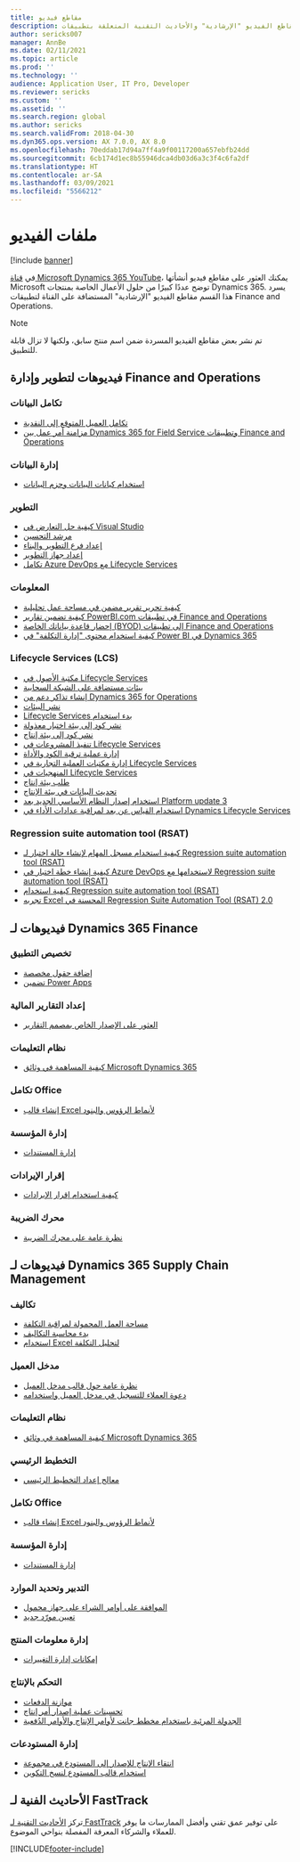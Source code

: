 ```yaml
---
title: مقاطع فيديو
description: تسرد هذه الصفحة مقاطع الفيديو "الإرشادية" والأحاديث التقنية المتعلقة بتطبيقات Finance and Operations التي أنشأتها Microsoft والمتوفرة على YouTube ومواقع أخرى.
author: sericks007
manager: AnnBe
ms.date: 02/11/2021
ms.topic: article
ms.prod: ''
ms.technology: ''
audience: Application User, IT Pro, Developer
ms.reviewer: sericks
ms.custom: ''
ms.assetid: ''
ms.search.region: global
ms.author: sericks
ms.search.validFrom: 2018-04-30
ms.dyn365.ops.version: AX 7.0.0, AX 8.0
ms.openlocfilehash: 70eddab17d94a7ff4a9f00117200a657ebfb24dd
ms.sourcegitcommit: 6cb174d1ec8b55946dca4db03d6a3c3f4c6fa2df
ms.translationtype: HT
ms.contentlocale: ar-SA
ms.lasthandoff: 03/09/2021
ms.locfileid: "5566212"
---
```

# <a name="videos"></a>ملفات الفيديو 

[!include [banner](../includes/banner.md)]

في [قناة Microsoft Dynamics 365 YouTube](https://www.youtube.com/channel/UCJGCg4rB3QSs8y_1FquelBQ)، يمكنك العثور على مقاطع فيديو أنشأتها Microsoft توضح عددًا كبيرًا من حلول الأعمال الخاصة بمنتجات Dynamics 365. يسرد هذا القسم مقاطع الفيديو "الإرشادية" المستضافة على القناة لتطبيقات Finance and Operations.

> [!Note]
> تم نشر بعض مقاطع الفيديو المسردة ضمن اسم منتج سابق، ولكنها لا تزال قابلة للتطبيق.

## <a name="videos-for-finance-and-operations-development-and-administration"></a>فيديوهات لتطوير وإدارة Finance and Operations

### <a name="data-integration"></a>تكامل البيانات

- [تكامل العميل المتوقع إلى النقدية](https://youtu.be/AVV9x5x-XCg)
- [مزامنة أمر عمل بين Dynamics 365 for Field Service وتطبيقات Finance and Operations](https://www.youtube.com/watch?v=46ylO7raZAo&feature=youtu.be)

### <a name="data-management"></a>إدارة البيانات

- [استخدام كيانات البيانات وحزم البيانات](https://www.youtube.com/watch?v=UCyzbA41j8g&feature=youtu.be)

### <a name="development"></a>التطوير

- [كيفية حل التعارض في Visual Studio](https://youtu.be/4rxO0zUN2zU)
- [مرشد التحسين‬](https://www.youtube.com/watch?v=MRsAzgFCUSQ&t=4s)
- [إعداد فرع التطوير والبناء](https://www.youtube.com/watch?v=qXLd-NMx9OY)
- [إعداد جهاز التطوير](https://www.youtube.com/watch?v=cqp9MetfiyM)
- [تكامل Azure DevOps مع Lifecycle Services](https://www.youtube.com/watch?v=0QyyyUp1zHQ&t=1s)

### <a name="intelligence"></a>المعلومات

- [كيفية تحرير تقرير مضمن في مساحة عمل تحليلية](https://youtu.be/_8WlwmSggcQ)
- [كيفية تضمين تقارير PowerBI.com في تطبيقات Finance and Operations](https://youtu.be/gGWuNJDoi-M)
- [إحضار قاعدة بياناتك الخاصة (BYOD) إلى تطبيقات Finance and Operations](https://www.youtube.com/watch?v=-MaxtBJu2_o&feature=youtu.be)
- [كيفية استخدام محتوى "إدارة التكلفة" في Power BI في Dynamics 365](https://www.youtube.com/watch?v=5jWHnM_C7WM&feature=youtu.be)

### <a name="lifecycle-services-lcs"></a>Lifecycle Services ‏(LCS)

- [مكتبة الأصول في Lifecycle Services](https://www.youtube.com/watch?v=z-2xMRa1nOs)
- [بيئات مستضافة على الشبكة السحابية](https://www.youtube.com/watch?v=igjVt1lbyLQ&t=17s)
- [إنشاء تذاكر دعم من Dynamics 365 for Operations](https://www.youtube.com/watch?v=avENUYBTBlA&t=2s)
- [نشر البيئات](https://www.youtube.com/watch?v=FUROjGuhQEA&t=68s)
- [‏‫بدء استخدام Lifecycle Services](https://www.youtube.com/watch?v=qLBjKAPaqN4&t=24s)
- [نشر كود إلى بيئة اختبار معذولة](https://www.youtube.com/watch?v=5azLeOO078k)
- [نشر كود إلى بيئة إنتاج](https://www.youtube.com/watch?v=ogXo-saZkmE&t=2s)
- [تنفيذ المشروعات في Lifecycle Services](https://www.youtube.com/watch?v=V1vVOgcTuw4&t=18s)
- [إدارة عملية ترقية الكود والأداة](https://www.youtube.com/watch?v=M-AtR6ocYM8&feature=youtu.be)
- [إدارة مكتبات العملية التجارية في Lifecycle Services](https://www.youtube.com/watch?v=S5msxj-2-x0)
- [المنهجيات في Lifecycle Services](https://www.youtube.com/watch?v=YRMJ15DvgZ8)
- [طلب بيئة إنتاج](https://www.youtube.com/watch?v=5j1GapLr3MY&feature=youtu.be)
- [تحديث البيانات في بيئة الإنتاج](https://www.youtube.com/watch?v=VCd5SgkYPTw)
- [استخدام إصدار النظام الأساسي الجديد بعد Platform update 3](https://www.youtube.com/watch?v=nkiKP2Au6OQ&feature=youtu.be)
- [استخدام القياس عن بعد لمراقبة عدادات الأداء في Dynamics Lifecycle Services](https://www.youtube.com/watch?v=18u6SC8GeFY&feature=youtu.be)

### <a name="regression-suite-automation-tool-rsat"></a>Regression suite automation tool (RSAT)

- [كيفية استخدام مسجل المهام لإنشاء حالة اختبار لـ Regression suite automation tool (RSAT)](https://youtu.be/bBr4BXAxTNI)
- [كيفية إنشاء خطة اختبار في Azure DevOps لاستخدامها مع Regression suite automation tool (RSAT)](https://youtu.be/3jIuBleAnQk) 
- [كيفية استخدام Regression suite automation tool (RSAT)](https://youtu.be/uhN9JItzGAk)
- [تجربه Excel المحسنة في Regression Suite Automation Tool (RSAT) 2.0](https://youtu.be/fcEkSIVQ1Bg)


## <a name="videos-for-dynamics-365-finance"></a>فيديوهات لـ Dynamics 365 Finance

### <a name="customize-the-app"></a>تخصيص التطبيق
- [إضافة حقول مخصصة](https://www.youtube.com/watch?v=gWSGZI9Vtnc)
- [تضمين Power Apps](https://www.youtube.com/watch?v=x3qyA1bH-NY)

### <a name="financial-reporting"></a>إعداد التقارير المالية
- [العثور على الإصدار الخاص بمصمم التقارير](https://www.youtube.com/embed/icfA5Q3kp4w)

### <a name="help-system"></a>نظام التعليمات

- [كيفية المساهمة في وثائق Microsoft Dynamics 365](https://youtu.be/m5djioozRbg)

### <a name="office-integration"></a>تكامل Office‬‏‫

- [إنشاء قالب Excel لأنماط الرؤوس والبنود](https://www.youtube.com/watch?v=RTicLb-6dbI&feature=youtu.be)

### <a name="organization-administration"></a>إدارة المؤسسة

- [إدارة المستندات](https://www.youtube.com/watch?v=p4rl1CkiLN4&feature=youtu.be)

### <a name="revenue-recognition"></a>إقرار الإيرادات
- [كيفية استخدام إقرار الإيرادات](https://youtu.be/v3amIsiqvoo)

### <a name="tax-engine"></a>محرك الضريبة

- [نظرة عامة على محرك الضريبة](https://www.youtube.com/watch?v=jAFpEBOtNWI&feature=youtu.be)


## <a name="videos-for-dynamics-365-supply-chain-management"></a>فيديوهات لـ Dynamics 365 Supply Chain Management

### <a name="costs"></a>تكاليف
- [مساحة العمل المحمولة لمراقبة التكلفة](https://youtu.be/imsuTg8rUVk)
- [بدء ‏‫محاسبة التكاليف‬](https://youtu.be/1pUDtJQZ8FU)
- [استخدام Excel لتحليل التكلفة](https://youtu.be/-HKHYdClvx8)

### <a name="customer-portal"></a>مدخل العميل
- [نظرة عامة حول قالب مدخل العميل](https://youtu.be/nPrqoLuHfV8)
- [دعوة العملاء للتسجيل في مدخل العميل واستخدامه](https://youtu.be/drGUYHX9QIQ)

### <a name="help-system"></a>نظام التعليمات

- [كيفية المساهمة في وثائق Microsoft Dynamics 365](https://youtu.be/m5djioozRbg)

### <a name="master-planning"></a>التخطيط الرئيسي
- [معالج إعداد التخطيط الرئيسي](https://youtu.be/c-e6n-8rZb4)

### <a name="office-integration"></a>تكامل Office‬‏‫

- [إنشاء قالب Excel لأنماط الرؤوس والبنود](https://www.youtube.com/watch?v=RTicLb-6dbI&feature=youtu.be)

### <a name="organization-administration"></a>إدارة المؤسسة

- [إدارة المستندات](https://www.youtube.com/watch?v=p4rl1CkiLN4&feature=youtu.be)

### <a name="procurement-and-sourcing"></a>التدبير وتحديد الموارد

- [الموافقة على أوامر الشراء على جهاز محمول](https://youtu.be/gZ-gOlJe7H8)
- [تعيين مورّد جديد](https://www.youtube.com/watch?v=0KUc3AGaTKk&feature=youtu.be)

### <a name="product-information-management"></a>إدارة معلومات المنتج
- [إمكانات إدارة التغييرات](https://youtu.be/N313FqvRuBc)

### <a name="production-control"></a>التحكم بالإنتاج

- [موازنة الدفعات](https://www.youtube.com/watch?v=4SNLWsU9KyI&feature=youtu.be)
- [تحسينات عملية إصدار أمر إنتاج](https://www.youtube.com/watch?v=Rm3ojAz6Zu0&feature=youtu.be)
- [الجدولة المرئية باستخدام مخطط جانت لأوامر الإنتاج والأوامر الدُفعية](https://youtu.be/BtbuShkGj4I)


### <a name="warehouse-management"></a>إدارة المستودعات

- [انتقاء الإنتاج للإصدار إلى المستودع في مجموعة](https://youtu.be/8urAJn50dQ8)
- [استخدام قالب المستودع لنسخ التكوين](https://www.youtube.com/watch?v=K2WIfFlqJYs&feature=youtu.be)

## <a name="fasttrack-tech-talks"></a>الأحاديث الفنية لـ FastTrack

تركز [الأحاديث التقنية لـ FastTrack](https://community.dynamics.com/365/b/techtalks?c=Finance%20and%20Operations) على توفير عمق تقني وأفضل الممارسات ما يوفر للعملاء والشركاء المعرفة المفصلة بنواحي الموضوع.




[!INCLUDE[footer-include](../../../includes/footer-banner.md)]